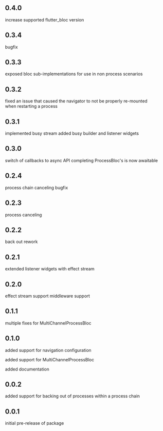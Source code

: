 ## 0.4.0
increase supported flutter_bloc version

## 0.3.4
bugfix

## 0.3.3
exposed bloc sub-implementations for use in non process scenarios

## 0.3.2
fixed an issue that caused the navigator to not be properly re-mounted when restarting a process

## 0.3.1
implemented busy stream
added busy builder and listener widgets

## 0.3.0
switch of callbacks to async API
completing ProcessBloc's is now awaitable

## 0.2.4
process chain canceling bugfix

## 0.2.3
process canceling

## 0.2.2
back out rework

## 0.2.1
extended listener widgets with effect stream

## 0.2.0
effect stream support
middleware support

## 0.1.1
multiple fixes for MultiChannelProcessBloc

## 0.1.0
added support for navigation configuration

added support for MultiChannelProcessBloc

added documentation

## 0.0.2

added support for backing out of processes within a process chain


## 0.0.1

initial pre-release of package
